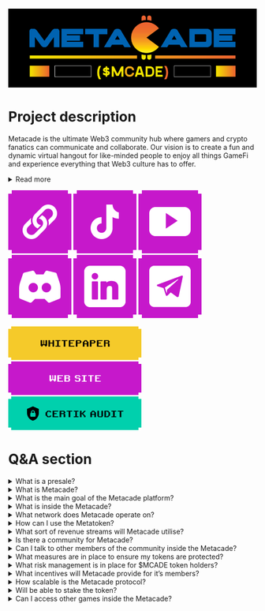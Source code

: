 ![Banner](/assets/Bunner.png)

# Project description

Metacade is the ultimate Web3 community hub where gamers and crypto fanatics can communicate and collaborate. Our vision is to create a fun and dynamic virtual hangout for like-minded people to enjoy all things GameFi and experience
everything that Web3 culture has to offer.

<details>
  <summary>Read more</summary>
  
  You will be able to play your favourite games with established play-to-earn
projects and increase your chances of winning big prizes… but Metacade is much more than just a place to play. In the
Metacade platform, you will be able to meet fellow gamers, developers and entrepreneurs who want to share their
interests, ideas, skills, and talents with one common goal.

You will be able to see what games are trending, view leaderboards, publish reviews, gain access to the most advanced GameFi alpha and interact with other members in real-time - all whilst being rewarded with the native $MCADE token for your own input into the community. We want to put games back into the hands of gamers, and that is why $MCADE token holders will be able to vote on which developer-submitted games will receive funding via our Metagrants scheme. Web3 technology is revolutionising how the world functions and Metacade will revolutionise how a traditional community gaming hub is operated and owned. Join us in our journey to create an arcade built by gamers, for gamers.

</details>

[![Linktr](/assets/Linktr.png)](https://linktr.ee/metacade_)
[![TikTok](/assets/TikTok.png)](https://www.tiktok.com/@metacade_official)
[![Youtube](/assets/Youtube.png)](https://www.youtube.com/channel/UCVA_TZHxuqziubGe1ExEUQg)
[![Discord](/assets/Discord.png)](https://discord.com/invite/metacade)
[![LinkedIn](/assets/LinkedIn.png)](https://www.linkedin.com/company/metacade/about/)
[![Telegram](/assets/Telegram.png)](https://t.me/metacade_official/)

[![Whitepaper](/assets/Whitepaper.png)](https://metacade.co/whitepaper.pdf)
[![WebSite](/assets/WebSite.png)](https://t.me/metacade_official/)
[![CertikAudit](/assets/CertikAudit.png)](https://metacade.co/en/certik-audit)

# Q&A section

<details>

  <summary>
    What is a presale?
  </summary>

A presale is a token sale event that occurs before an actual coin/token launch in which the general public can
participate. The presale fundraising targets are often lower than the main Coin launch event.
This allows retail buyers to purchase a token at an early-bird price before it goes public. Therefore, presale can be
considered a potential opportunity to buy tokens or coins before they are released into circulation and listed on
exchanges

</details>

<details>
  <summary>
    What is Metacade?
  </summary>

A presale is a token sale event that occurs before an actual coin/token launch in which the general public can
participate. The presale fundraising targets are often lower than the main Coin launch event.
This allows retail buyers to purchase a token at an early-bird price before it goes public. Therefore, presale can be
considered a potential opportunity to buy tokens or coins before they are released into circulation and listed on
exchanges

</details>

<details>
  <summary>
    What is the main goal of the Metacade platform?
  </summary>

To create the most fun, dynamic virtual hangout for like-minded people where they can enjoy all things GameFi. We are
building the world’s first community-developed P2E blockchain arcade for you to experience everything that Web3 culture
has to offer.

On the Metacade platform, you can meet fellow entrepreneurs, game developers, and blockchain enthusiasts who want to
share their interests, ideas, and talents.

_Our goal_ is to make Metacade a self-sustainable platform and use the platform to reward the community through an innovative token staking mechanism. We also intend to build a treasury reserve that can be used to develop the strengths of the Metacade community and enhance the future of blockchain gaming.

</details>

<details>
  <summary>What is inside the Metacade?</summary>

The Metacade platform consists of several 2D app tiles you can access through a dashboard. Participants can use these
tile areas as a portal to services the Metacade platform offers.
See what games are trending, view leaderboards, publish reviews, gain access to the most advanced GameFi alpha, and
network in real-time to vote on the best upcoming games in the space.
Further down the line into the Metacade journey, we will buy land inside the Metaverse, where there will be a 3D arcade
where community games are made.

</details>

<details>
  <summary>What network does Metacade operate on?</summary>
  
  The Metacade token - $MCADE - operates on the Ethereum network allowing the token to be purchased through a low-cost,
secured blockchain.
  
  
</details>

<details>
  <summary>How can I use the Metatoken?</summary>
  
  The Metacade token - $MCADE - is the platform's native utility and governance token. $MCADE can be used for prize draws,
entering exclusive Metacade gaming tournaments, paying on the platform, etc.

</details>

<details>
  <summary>What sort of revenue streams will Metacade utilise?</summary>
  
  Benefits for the Metacade community will include:

- Advertising Revenue Tournaments/Events/Prize
- Job Listings
- Pay to Play arcade
- Game testing and access to the community feedback
- Launchpad

</details>

<details>
  <summary>Is there a community for Metacade?</summary>
  
  Community is at the heart of the Metacade. Web3 technology is revolutionizing how the world functions and we are on
track to revolutionize how a traditional community hub is operated and owned.
  
  
</details>

<details>
  <summary>Can I talk to other members of the community inside the Metacade?</summary>
  
  
In the early stages of the Metacade development, the community can communicate through our website chat rooms. These
chat rooms are where people can find trending games in the space, and view social trends and leaderboards.
  
  
</details>

<details>
  <summary>What measures are in place to ensure my tokens are protected?</summary>
  
  To achieve maximum security for $MCADE and its holders, we submitted Metacade – its specification, smart contract, and
team – for a CertiK audit to assess its fundamentals and ensure its code and roadmap measure up to the high standards
required in Web3.
CertiK is one of the industry leaders in blockchain security and transparency. Using cutting-edge auditing methodology
and mathematics, supported by a team of top engineers, CertiK carried out a custom, thorough and transparent audit to
identify code errors and potential risks to ensure Metacade is protected and works as intended. Additionally, CertiK
performed a full KYC check & interview with all senior team members.
You can always be sure about the transparency of all the actions and transactions made using the Metacade token.
  
  
</details>

<details>
  <summary>What risk management is in place for $MCADE token holders?</summary>
  
  Client fund protection and safety is one of our top priorities. Below are a few risk management practices we have in
place for the $MCADE token holders:
A fully audited, multisig wallet to protect client tokens from hackers.
Management of treasury assets done by multiple keyholders. Two or more private key signatures are required to make a
successful transaction. This will ensure the maintenance of the security and integrity of the treasury function
  
  
</details>

<details>
  <summary>What incentives will Metacade provide for it’s members?</summary>
  
  We will have numerous incentives for our valuable contributors, and the rewards will be disbursed in $MCADE tokens.
Participate in various interesting engagement activities within the ecosystem to grab these rewards.
The gaming community will be incentivized through $MCADE to find the best alpha, write game reviews, and provide useful
content to the Metacade community.
  
  
</details>

<details>
  <summary>How scalable is the Metacade protocol?</summary>
  
  In total there will be a fixed supply of 2,000,000,000 (2 Billion) $MCADE tokens. There will be a total of 1.4 billion
tokens (70%) made available for the presale event and these will be released in 9 stages.
  
  
</details>

<details>
  <summary>Will be able to stake the token?</summary>
  
  One of the primary ways to support the Metacade platform is through staking the $MCADE token. Users who have staked
their tokens may win rewards from the project
  
  
</details>

<details>
  <summary>Can I access other games inside the Metacade?</summary>
  
  You won't be able to access other P2E games inside the Metacade due to technology constraints. However, there will be
advertised tournaments and hosted games related to these games. The games built by the community will be 100% available
in the Metacade.
  
  
</details>
